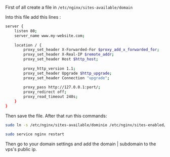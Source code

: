 First of all create a file in `/etc/nginx/sites-available/domain`

Into this file add this lines : 
```sh
server {
    listen 80;
    server_name www.my-website.com;
   
    location / {
    	proxy_set_header X-Forwarded-For $proxy_add_x_forwarded_for;
        proxy_set_header X-Real-IP $remote_addr;
    	proxy_set_header Host $http_host;
        
    	proxy_http_version 1.1;
    	proxy_set_header Upgrade $http_upgrade;
    	proxy_set_header Connection "upgrade";
        
    	proxy_pass http://127.0.0.1:port/;
    	proxy_redirect off;
    	proxy_read_timeout 240s;
    }
}
```
Then save the file.
After that run this commands:
```sh
sudo ln -s /etc/nginx/sites-available/dominio /etc/nginx/sites-enabled/dominio
```
```sh
sudo service nginx restart
```
Then go to your domain settings and add the domain | subdomain to the vps's public ip.
